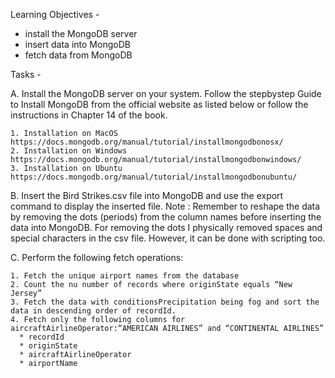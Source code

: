 Learning Objectives - 
* install the MongoDB server
* insert data into MongoDB
* fetch data from MongoDB

Tasks - 

A. Install the MongoDB server on your system. Follow the stepbystep Guide to Install MongoDB from the official website as listed below 
  or follow the instructions in Chapter 14 of the book.
   
    1. Installation on MacOS https://docs.mongodb.org/manual/tutorial/installmongodbonosx/
    2. Installation on Windows https://docs.mongodb.org/manual/tutorial/installmongodbonwindows/
    3. Installation on Ubuntu https://docs.mongodb.org/manual/tutorial/installmongodbonubuntu/

B. Insert the Bird Strikes.csv file into MongoDB and use the export command to display the inserted file. Note : Remember to reshape 
  the data by removing the dots (periods) from the column names before inserting the data into MongoDB.
  For removing the dots I physically removed spaces and special characters in the csv file. However, it can be done with scripting too.

C. Perform the following fetch operations:
   
    1. Fetch the unique airport names from the database
    2. Count the nu number of records where originState equals “New Jersey”
    3. Fetch the data with conditionsPrecipitation being fog and sort the data in descending order of recordId.
    4. Fetch only the following columns for aircraftAirlineOperator:“AMERICAN AIRLINES” and “CONTINENTAL AIRLINES”
      * recordId
      * originState
      * aircraftAirlineOperator
      * airportName
